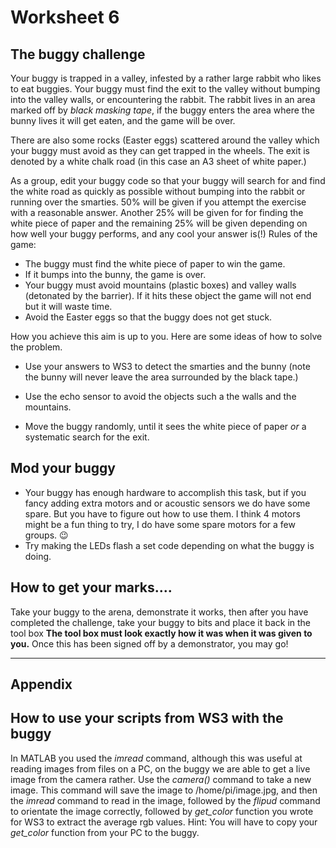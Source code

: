 Worksheet 6
===========

The buggy challenge
-------------------
Your buggy is trapped in a valley, infested by a rather large rabbit who likes to eat buggies.  Your buggy must find the exit to the valley without bumping into the valley walls, or encountering the rabbit.  The rabbit lives in an area marked off by *black masking tape*, if the buggy enters the area where the bunny lives it will get eaten, and the game will be over.

There are also some rocks (Easter eggs) scattered around the valley which your buggy must avoid as they can get trapped in the wheels.  The exit is denoted by a white chalk road (in this case an A3 sheet of white paper.)

As a group, edit your buggy code so that your buggy will search for and find the white road as quickly as possible without bumping into the rabbit or running over the smarties.  50% will be given if you attempt the exercise with a reasonable answer.  Another 25% will be given for for finding the white piece of paper and the remaining 25% will be given depending on how well your buggy performs, and any cool your answer is(!)  Rules of the game:

- The buggy must find the white piece of paper to win the game.
- If it bumps into the bunny, the game is over.
- Your buggy must avoid mountains (plastic boxes) and valley walls (detonated by the barrier).  If it hits these object the game will not end but it will waste time.
- Avoid the Easter eggs so that the buggy does not get stuck.

How you achieve this aim is up to you. Here are some ideas of how to solve the problem.

- Use your answers to WS3 to detect the smarties and the bunny (note the bunny will never leave the area surrounded by the black tape.)

- Use the echo sensor to avoid the objects such a the walls and the mountains.

- Move the buggy randomly, until it sees the white piece of paper *or* a systematic search for the exit.

Mod your buggy
--------------
- Your buggy has enough hardware to accomplish this task, but if you fancy adding extra motors and or acoustic sensors we do have some spare. But you have to figure out how to use them.  I think 4 motors might be a fun thing to try, I do have some spare motors for a few groups.   :wink:
- Try making the LEDs flash a set code depending on what the buggy is doing.

How to get your marks....
-------------------------
Take your buggy to the arena, demonstrate it works, then after you have completed the challenge, take your buggy to bits and place it back in the tool box  **The tool box must look exactly how it was when it was given to you.**  Once this has been signed off by a demonstrator, you may go!

---
Appendix
--------

How to use your scripts from WS3 with the buggy
-----------------------------------------------

In MATLAB you used the *imread* command, although this was useful at reading images from files on a PC, on the buggy we are able to get a live image from the camera rather. Use the *camera()* command to take a new image.  This command will save the image to /home/pi/image.jpg, and then the *imread* command to read in the image, followed by the *flipud* command to orientate the image correctly, followed by *get_color* function you wrote for WS3 to extract the average rgb values.  Hint: You will have to copy your *get_color* function from your PC to the buggy.


